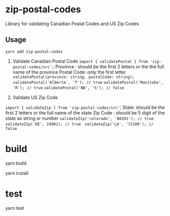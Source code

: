 # zip-postal-codes

Library for validating Canadian Postal Codes and US Zip Codes

## Usage

`yarn add zip-postal-codes`


1. Validate Canadian Postal Code
`import { validatePostal } from 'zip-postal-codes/src';`
Province : should be the first 2 letters or the the full name of the province
Postal Code: only the first letter 
    `validatePostal(province: string, postalCode: string);`
    `validatePostal('Alberta', 'T'); // true`
    `validatePostal('Manitoba', 'R'); // true`
    `validatePostal('NB', 'S'); // false`


2. Validate US Zip Code

`import { validateZip } from 'zip-postal-codes/src'`;
State: should be the first 2 letters or the full name of the state
Zip Code : should be 5 digit of the state as string or number
    `validateZip('colorado', '80201'); // true`
    `validateZip('DE', 19901); // true `
    `validateZip('LA', '72100'); // false`

# build

yarn build

yarn install

# test

yarn test
